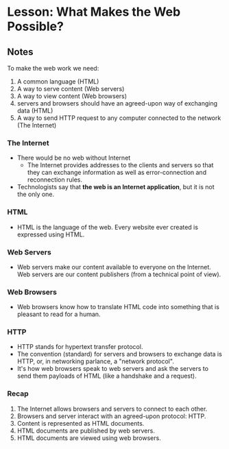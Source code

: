 # Lesson: What Makes the Web Possible?

## Notes

To make the web work we need:

1. A common language (HTML)
2. A way to serve content (Web servers)
3. A way to view content (Web browsers)
4. servers and browsers should have an agreed-upon way of exchanging data (HTML)
5. A way to send HTTP request to any computer connected to the network (The Internet)

### The Internet

- There would be no web without Internet
  - The Internet provides addresses to the clients and servers so that they can exchange information as well as error-connection and reconnection rules.
- Technologists say that **the web is an Internet application**, but it is not the only one.

### HTML

- HTML is the language of the web. Every website ever created is expressed using HTML.

### Web Servers

- Web servers make our content available to everyone on the Internet. Web servers are our content publishers (from a technical point of view).

### Web Browsers

- Web browsers know how to translate HTML code into something that is pleasant to read for a human.

### HTTP

- HTTP stands for hypertext transfer protocol.
- The convention (standard) for servers and browsers to exchange data is HTTP, or, in networking parlance, a "network protocol".
- It's how web browsers speak to web servers and ask the servers to send them payloads of HTML (like a handshake and a request).

### Recap

1. The Internet allows browsers and servers to connect to each other.
2. Browsers and server interact with an agreed-upon protocol: HTTP.
3. Content is represented as HTML documents.
4. HTML documents are published by web servers.
5. HTML documents are viewed using web browsers.
